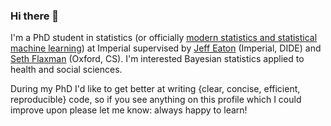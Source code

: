 ### Hi there 👋

I'm a PhD student in statistics (or officially [modern statistics and statistical machine learning](https://statml.io/)) at Imperial supervised by [Jeff Eaton](https://www.imperial.ac.uk/people/jeffrey.eaton) (Imperial, DIDE) and [Seth Flaxman](https://www.cs.ox.ac.uk/people/seth.flaxman/) (Oxford, CS).
I'm interested Bayesian statistics applied to health and social sciences.

During my PhD I'd like to get better at writing {clear, concise, efficient, reproducible} code, so if you see anything on this profile which I could improve upon please let me know: always happy to learn!
